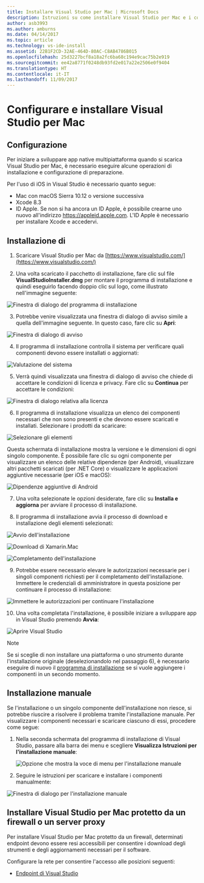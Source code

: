 ```yaml
---
title: Installare Visual Studio per Mac | Microsoft Docs
description: Istruzioni su come installare Visual Studio per Mac e i componenti aggiuntivi necessari per lo sviluppo multipiattaforma.
author: asb3993
ms.author: amburns
ms.date: 04/14/2017
ms.topic: article
ms.technology: vs-ide-install
ms.assetid: 22B1F2CD-32AE-464D-80AC-C8AB4786B015
ms.openlocfilehash: 25d3227bcf8a18a2fc6ba68c194e9cac75b2e919
ms.sourcegitcommit: ee42a8771f0248db93fd2e017a22e2506e0f9404
ms.translationtype: HT
ms.contentlocale: it-IT
ms.lasthandoff: 11/09/2017
---
```

# <a name="setup-and-install-visual-studio-for-mac"></a>Configurare e installare Visual Studio per Mac

## <a name="setup"></a>Configurazione

Per iniziare a sviluppare app native multipiattaforma quando si scarica Visual Studio per Mac, è necessario eseguire alcune operazioni di installazione e configurazione di preparazione.

Per l'uso di iOS in Visual Studio è necessario quanto segue:

* Mac con macOS Sierra 10.12 o versione successiva
* Xcode 8.3
* ID Apple. Se non si ha ancora un ID Apple, è possibile crearne uno nuovo all'indirizzo https://appleid.apple.com. L'ID Apple è necessario per installare Xcode e accedervi.

## <a name="install"></a>Installazione di

1. Scaricare Visual Studio per Mac da [https://www.visualstudio.com/](https://www.visualstudio.com/)

2. Una volta scaricato il pacchetto di installazione, fare clic sul file **VisualStudioInstaller.dmg** per montare il programma di installazione e quindi eseguirlo facendo doppio clic sul logo, come illustrato nell'immagine seguente:

  ![Finestra di dialogo del programma di installazione](media/installer-image1.png)

3. Potrebbe venire visualizzata una finestra di dialogo di avviso simile a quella dell'immagine seguente. In questo caso, fare clic su **Apri**:

  ![Finestra di dialogo di avviso](media/installer-image2.png)

4. Il programma di installazione controlla il sistema per verificare quali componenti devono essere installati o aggiornati:

  ![Valutazione del sistema](media/installer-image3.png)

5. Verrà quindi visualizzata una finestra di dialogo di avviso che chiede di accettare le condizioni di licenza e privacy. Fare clic su **Continua** per accettare le condizioni:

  ![Finestra di dialogo relativa alla licenza](media/installer-image4.png)

6. Il programma di installazione visualizza un elenco dei componenti necessari che non sono presenti e che devono essere scaricati e installati. Selezionare i prodotti da scaricare:

  ![Selezionare gli elementi](media/installer-image5.png)

  Questa schermata di installazione mostra la versione e le dimensioni di ogni singolo componente. È possibile fare clic su ogni componente per visualizzare un elenco delle relative dipendenze (per Android), visualizzare altri pacchetti scaricati (per .NET Core) o visualizzare le applicazioni aggiuntive necessarie (per iOS e macOS):

  ![Dipendenze aggiuntive di Android](media/installer-image6.png)

7. Una volta selezionate le opzioni desiderate, fare clic su **Installa e aggiorna** per avviare il processo di installazione.

8. Il programma di installazione avvia il processo di download e installazione degli elementi selezionati:

  ![Avvio dell'installazione](media/installer-image7.png)

  ![Download di Xamarin.Mac](media/installer-image8.png)

  ![Completamento dell'installazione](media/installer-image9.png)

9. Potrebbe essere necessario elevare le autorizzazioni necessarie per i singoli componenti richiesti per il completamento dell'installazione. Immettere le credenziali di amministratore in questa posizione per continuare il processo di installazione:

  ![Immettere le autorizzazioni per continuare l'installazione](media/installer-image10.png)

10. Una volta completata l'installazione, è possibile iniziare a sviluppare app in Visual Studio premendo **Avvia**:

  ![Aprire Visual Studio](media/installer-image11.png)

> [!NOTE]
Se si sceglie di non installare una piattaforma o uno strumento durante l'installazione originale (deselezionandolo nel passaggio 6), è necessario eseguire di nuovo il [programma di installazione](https://www.visualstudio.com/vs/) se si vuole aggiungere i componenti in un secondo momento.

## <a name="manual-installation"></a>Installazione manuale

Se l'installazione o un singolo componente dell'installazione non riesce, si potrebbe riuscire a risolvere il problema tramite l'installazione manuale. Per visualizzare i componenti necessari e scaricare ciascuno di essi, procedere come segue:

1. Nella seconda schermata del programma di installazione di Visual Studio, passare alla barra dei menu e scegliere **Visualizza Istruzioni per l'installazione manuale**:

    ![Opzione che mostra la voce di menu per l'installazione manuale](media/installer-image12.png)

2. Seguire le istruzioni per scaricare e installare i componenti manualmente:

  ![Finestra di dialogo per l'installazione manuale](media/installer-image13.png)

## <a name="install-visual-studio-for-mac-behind-a-firewall-or-proxy-server"></a>Installare Visual Studio per Mac protetto da un firewall o un server proxy

Per installare Visual Studio per Mac protetto da un firewall, determinati endpoint devono essere resi accessibili per consentire i download degli strumenti e degli aggiornamenti necessari per il software.

Configurare la rete per consentire l'accesso alle posizioni seguenti:

* [Endpoint di Visual Studio](https://docs.microsoft.com/visualstudio/install/install-visual-studio-behind-a-firewall-or-proxy-server)
